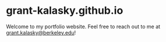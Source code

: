 # grant-kalasky.github.io

Welcome to my portfolio website. Feel free to reach out to me at grant.kalasky@berkeley.edu!
